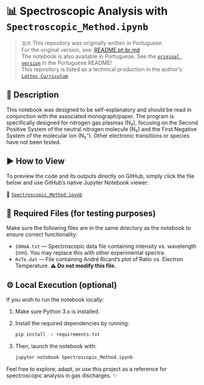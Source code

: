 # 📊 Spectroscopic Analysis with `Spectroscopic_Method.ipynb`

> 🇧🇷 This repository was originally written in Portuguese.  
> For the original version, see: [README.pt-br.md](README.pt-br.md)  
> The notebook is also available in Portuguese. See the [`original version`](./Metodo_Espectroscopico.ipynb) in the Portuguese README!  
> This repository is listed as a technical production in the author's [`Lattes Curriculum`](http://lattes.cnpq.br/3150100365693703).  

## 📘 Description

This notebook was designed to be self-explanatory and should be read in conjunction with the associated monograph/paper. The program is specifically designed for nitrogen gas plasmas (N₂), focusing on the Second Positive System of the neutral nitrogen molecule (N₂) and the First Negative System of the molecular ion (N₂⁺). Other electronic transitions or species have not been tested.

## ▶️ How to View

To preview the code and its outputs directly on GitHub, simply click the file below and use GitHub’s native Jupyter Notebook viewer:

🔗 [`Spectroscopic_Method.ipynb`](./Spectroscopic_Method.ipynb)

## 📁 Required Files (for testing purposes)

Make sure the following files are in the same directory as the notebook to ensure correct functionality:

- `100mA.txt` — Spectroscopic data file containing intensity vs. wavelength (nm). You may replace this with other experimental spectra.
- `RxTe.dat` — File containing André Ricard’s plot of Ratio vs. Electron Temperature.  **⚠️ Do not modify this file.**

## ⚙️ Local Execution (optional)

If you wish to run the notebook locally:

1. Make sure Python 3.x is installed.
2. Install the required dependencies by running:

   ```bash
   pip install -r requirements.txt

3. Then, launch the notebook with:

   ```bash
   jupyter notebook Spectroscopic_Method.ipynb

Feel free to explore, adapt, or use this project as a reference for spectroscopic analysis in gas discharges. ✨

